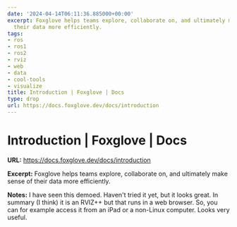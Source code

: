 ```yaml
---
date: '2024-04-14T06:11:36.885000+00:00'
excerpt: Foxglove helps teams explore, collaborate on, and ultimately make sense of
  their data more efficiently.
tags:
- ros
- ros1
- ros2
- rviz
- web
- data
- cool-tools
- visualize
title: Introduction | Foxglove | Docs
type: drop
url: https://docs.foxglove.dev/docs/introduction
---
```


# Introduction | Foxglove | Docs

**URL:** https://docs.foxglove.dev/docs/introduction

**Excerpt:** Foxglove helps teams explore, collaborate on, and ultimately make sense of their data more efficiently.

**Notes:**
I have seen this demoed. Haven't tried it yet, but it looks great. In summary (I think) it is an RVIZ++ but that runs in a web browser. So, you can for example access it from an iPad or a non-Linux computer. Looks very useful.

